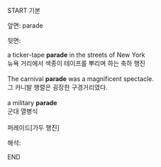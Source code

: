 START
기본

앞면:
parade


뒷면:
<div><div>a ticker-tape <strong>parade</strong> in the streets of New York </div><div><div>뉴욕 거리에서 색종이 테이프를 뿌리며 하는 축하 행진</div></div></div><div><br></div><div><div>The carnival <strong>parade</strong> was a magnificent spectacle. </div><div><div>그 카니발 행렬은 굉장한 구경거리였다.</div></div></div><div><br></div><div><div>a military <b>parade</b> </div><div>군대 열병식</div></div><div><br></div><div>퍼레이드[가두 행진]</div>


해석:
<!--ID: 1746614454396-->
END